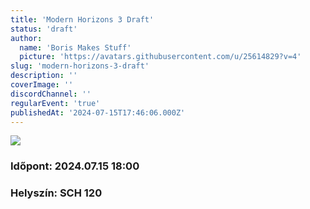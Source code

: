 ```yaml
---
title: 'Modern Horizons 3 Draft'
status: 'draft'
author:
  name: 'Boris Makes Stuff'
  picture: 'https://avatars.githubusercontent.com/u/25614829?v=4'
slug: 'modern-horizons-3-draft'
description: ''
coverImage: ''
discordChannel: ''
regularEvent: 'true'
publishedAt: '2024-07-15T17:46:06.000Z'
---
```


![](https://victorypointlgs.com/cdn/shop/collections/mh3_sma_key_1640x680_en_1519x630.jpg?v=1708957972)

### Időpont: 2024.07.15 18:00

### Helyszín: SCH 120